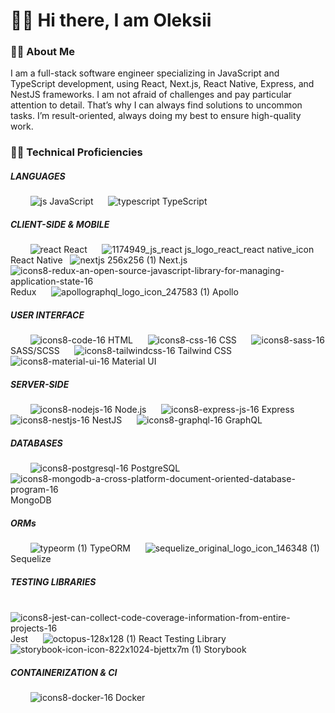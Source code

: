 # 🙋‍♂️ Hi there, I am Oleksii

### 💁‍♂️ About Me

I am a full-stack software engineer specializing in JavaScript and TypeScript development, using React, Next.js, React Native, Express, and NestJS frameworks.
I am not afraid of challenges and pay particular attention to detail. That’s why I can always find solutions to uncommon tasks. I’m result-oriented, always doing my best to ensure high-quality work.

### 👨‍🎓 Technical Proficiencies

##### LANGUAGES

 ‎‏‏‎ ‎‏‏‎ ‎‏‏‎ ‎‏‏‎ ‎‏‏‎ ‎‏‏‎ ‎‏‏‎ ‎‏‏‎ ![js](https://github.com/oleksii-babenko/oleksii-babenko/assets/152905974/b59cc4aa-b1e5-48c8-b8c3-faa3deba02d9) JavaScript ‏‏‎ ‎‏‏‎ ‎‏‏‎ ‎‏‏‎ ‎ ![typescript](https://github.com/oleksii-babenko/oleksii-babenko/assets/152905974/450afdfd-7d23-44ee-b3c8-876c76e21a1b) TypeScript

##### CLIENT-SIDE & MOBILE

 ‎‏‏‎ ‎‏‏‎ ‎‏‏‎ ‎‏‏‎ ‎‏‏‎ ‎‏‏‎ ‎‏‏‎ ‎‏‏‎ ![react](https://github.com/oleksii-babenko/oleksii-babenko/assets/152905974/1f82412e-8dc3-42fa-baec-6ce4039ce5da) React ‏‏‎ ‎‏‏‎ ‎‏‏‎ ‎‏‏‎ ‎ ![1174949_js_react js_logo_react_react native_icon](https://github.com/oleksii-babenko/oleksii-babenko/assets/152905974/48fcd138-0975-41a0-8510-19bcfa432481) React Native ‏‏‎ ‎‏‏‎ ‎‏‏‎ ‎‏‏‎ ‎ ![nextjs 256x256 (1)](https://github.com/oleksii-babenko/oleksii-babenko/assets/152905974/7736d27b-60a6-42af-8334-bf4c5f957724) Next.js ‏‏‎ ‎‏‏‎ ‎‏‏‎ ‎‏‏‎ ‎ ![icons8-redux-an-open-source-javascript-library-for-managing-application-state-16](https://github.com/oleksii-babenko/oleksii-babenko/assets/152905974/20bb1ee8-d1b8-4e48-beed-6d48808bcb66) Redux ‏‏‎ ‎‏‏‎ ‎‏‏‎ ‎‏‏‎ ‎ ![apollographql_logo_icon_247583 (1)](https://github.com/oleksii-babenko/oleksii-babenko/assets/152905974/cc48bd90-0384-40f8-a2ab-420c7b92ef37) Apollo

##### USER INTERFACE

 ‎‏‏‎ ‎‏‏‎ ‎‏‏‎ ‎‏‏‎ ‎‏‏‎ ‎‏‏‎ ‎‏‏‎ ‎‏‏‎ ![icons8-code-16](https://github.com/oleksii-babenko/oleksii-babenko/assets/152905974/89798c9e-7881-4b82-bfa9-4f141d15b58f) HTML ‏‏‎ ‎‏‏‎ ‎‏‏‎ ‎‏‏‎ ‎ ![icons8-css-16](https://github.com/oleksii-babenko/oleksii-babenko/assets/152905974/fcdb3afc-9e6c-4968-a959-296593b815d7) CSS ‏‏‎ ‎‏‏‎ ‎‏‏‎ ‎‏‏‎ ‎ ![icons8-sass-16](https://github.com/oleksii-babenko/oleksii-babenko/assets/152905974/b423467b-812a-45b8-92e3-b76a77ac8a13) SASS/SCSS ‏‏‎ ‎‏‏‎ ‎‏‏‎ ‎‏‏‎ ‎ ![icons8-tailwindcss-16](https://github.com/oleksii-babenko/oleksii-babenko/assets/152905974/c2c9d427-8f65-4098-9e5a-669a2cd7961a) Tailwind CSS ‏‏‎ ‎‏‏‎ ‎‏‏‎ ‎‏‏‎ ‎ ![icons8-material-ui-16](https://github.com/oleksii-babenko/oleksii-babenko/assets/152905974/fe6e60af-8ce0-4d1b-bcb0-deb5db62b49c) Material UI

##### SERVER-SIDE

 ‎‏‏‎ ‎‏‏‎ ‎‏‏‎ ‎‏‏‎ ‎‏‏‎ ‎‏‏‎ ‎‏‏‎ ‎‏‏‎ ![icons8-nodejs-16](https://github.com/oleksii-babenko/oleksii-babenko/assets/152905974/91e366ef-5279-437d-baa0-0b3b56431916) Node.js ‏‏‎ ‎‏‏‎ ‎‏‏‎ ‎‏‏‎ ‎ ![icons8-express-js-16](https://github.com/oleksii-babenko/oleksii-babenko/assets/152905974/6748fe70-806e-4f39-ab04-8b51e64a781c) Express ‏‏‎ ‎‏‏‎ ‎‏‏‎ ‎‏‏‎ ‎ ![icons8-nestjs-16](https://github.com/oleksii-babenko/oleksii-babenko/assets/152905974/66e674cb-27fd-4efd-b564-6ff3674f3706) NestJS ‏‏‎ ‎‏‏‎ ‎‏‏‎ ‎‏‏‎ ‎ ![icons8-graphql-16](https://github.com/oleksii-babenko/oleksii-babenko/assets/152905974/30a97835-565e-40fb-ba59-19b804d13f18) GraphQL

##### DATABASES

 ‎‏‏‎ ‎‏‏‎ ‎‏‏‎ ‎‏‏‎ ‎‏‏‎ ‎‏‏‎ ‎‏‏‎ ‎‏‏‎ ![icons8-postgresql-16](https://github.com/oleksii-babenko/oleksii-babenko/assets/152905974/9f623e8d-702a-4aa3-97b8-27b663508a6c) PostgreSQL ‏‏‎ ‎‏‏‎ ‎‏‏‎ ‎‏‏‎ ‎ ![icons8-mongodb-a-cross-platform-document-oriented-database-program-16](https://github.com/oleksii-babenko/oleksii-babenko/assets/152905974/9087e468-ea44-4f6f-bc70-de49f8381185) MongoDB

##### ORMs

 ‎‏‏‎ ‎‏‏‎ ‎‏‏‎ ‎‏‏‎ ‎‏‏‎ ‎‏‏‎ ‎‏‏‎ ‎‏‏‎ ![typeorm (1)](https://github.com/oleksii-babenko/oleksii-babenko/assets/152905974/bab222ac-2cd8-4ec4-b419-b77949d6fa83) TypeORM ‏‏‎ ‎‏‏‎ ‎‏‏‎ ‎‏‏‎ ‎ ![sequelize_original_logo_icon_146348 (1)](https://github.com/oleksii-babenko/oleksii-babenko/assets/152905974/39cc0e14-e796-4980-ae5e-a887ea7270a7) Sequelize

##### TESTING LIBRARIES

 ‎‏‏‎ ‎‏‏‎ ‎‏‏‎ ‎‏‏‎ ‎‏‏‎ ‎‏‏‎ ‎‏‏‎ ‎‏‏‎ ![icons8-jest-can-collect-code-coverage-information-from-entire-projects-16](https://github.com/oleksii-babenko/oleksii-babenko/assets/152905974/d8962d8a-4ccc-460f-b0d1-8d81c96705e3) Jest ‏‏‎ ‎‏‏‎ ‎‏‏‎ ‎‏‏‎ ‎ ![octopus-128x128 (1)](https://github.com/oleksii-babenko/oleksii-babenko/assets/152905974/ac4f20ca-1aec-4cb9-95f0-d6ca18028bd9) React Testing Library ‏‏‎ ‎‏‏‎ ‎‏‏‎ ‎‏‏‎ ‎ ![storybook-icon-icon-822x1024-bjettx7m (1)](https://github.com/oleksii-babenko/oleksii-babenko/assets/152905974/7f52f818-befe-4564-97be-d8a1b90763af) Storybook

##### CONTAINERIZATION & CI

 ‎‏‏‎ ‎‏‏‎ ‎‏‏‎ ‎‏‏‎ ‎‏‏‎ ‎‏‏‎ ‎‏‏‎ ‎‏‏‎ ![icons8-docker-16](https://github.com/oleksii-babenko/oleksii-babenko/assets/152905974/4aa047c6-0030-40e0-8e8e-087ffe5dc546) Docker
